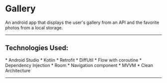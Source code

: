 # Gallery
An android app that displays the user's gallery from an API and the favorite photos from a local storage.
<hr>
<h2>Technologies Used:</h2>
* Android Studio
* Kotlin
* Retrofit
* DiffUtil
* Flow with coroutine
* Dependency Injection
* Room
* Navigation component
* MVVM
* Clean Architecture
<hr>
